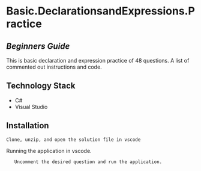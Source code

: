 # Basic.DeclarationsandExpressions.Practice

## _Beginners Guide_

This is basic declaration and expression practice of 48 questions. A list of commented out instructions and code.

## Technology Stack

-	C#
-	Visual Studio

## Installation

    Clone, unzip, and open the solution file in vscode

Running the application in vscode.
``` sh
   Uncomment the desired question and run the application.
```
